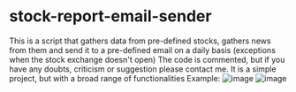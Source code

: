 # stock-report-email-sender
This is a script that gathers data from pre-defined stocks, gathers news from them and send it to a pre-defined email on a daily basis (exceptions when the stock exchange doesn't open)
The code is commented, but if you have any doubts, criticism or suggestion please contact me.
It is a simple project, but with a broad range of functionalities
Example:
![image](https://user-images.githubusercontent.com/88743653/176983881-9aeb5382-30a7-411a-9f8f-75f8d6a79663.png)
![image](https://user-images.githubusercontent.com/88743653/176983931-a68d3f90-dbb2-4959-880f-29669a28c144.png)


